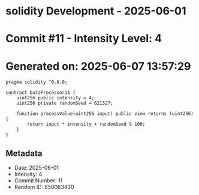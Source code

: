 ﻿# solidity Development - 2025-06-01
# Commit #11 - Intensity Level: 4
# Generated on: 2025-06-07 13:57:29
```solidity
pragma solidity ^0.8.0;

contract DataProcessor11 {
    uint256 public intensity = 4;
    uint256 private randomSeed = 621327;

    function processValue(uint256 input) public view returns (uint256) {
        return input * intensity + randomSeed % 100;
    }
}
```
## Metadata
- Date: 2025-06-01
- Intensity: 4
- Commit Number: 11
- Random ID: 850063430
